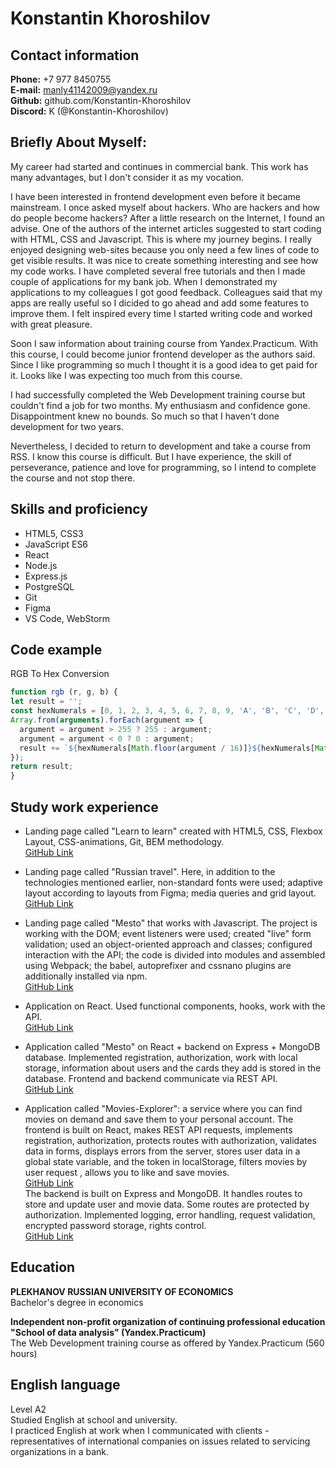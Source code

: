 # Konstantin Khoroshilov

## Contact information
**Phone:** +7 977 8450755  
**E-mail:** manly41142009@yandex.ru  
**Github:** github.com/Konstantin-Khoroshilov  
**Discord:** K (@Konstantin-Khoroshilov) 

## Briefly About Myself:
My career had started and continues in commercial bank. This work has many advantages, but I don't consider it as my vocation.

I have been interested in frontend development even before it became mainstream. I once asked myself about hackers. Who are hackers and how do people become hackers? After a little research on the Internet, I found an advise. One of the authors of the internet articles suggested to start coding with HTML, CSS and Javascript. This is where my journey begins. I really enjoyed designing web-sites because you only need a few lines of code to get visible results. It was nice to create something interesting and see how my code works. I have completed several free tutorials and then I made couple of applications for my bank job. When I demonstrated my applications to my colleagues I got good feedback. Colleagues said that my apps are really useful so I dicided to go ahead and add some features to improve them. I felt inspired every time I started writing code and worked with great pleasure.

Soon I saw information about training course from Yandex.Practicum. With this course, I could become junior frontend developer as the authors said. Since I like programming so much I thought  it is a good idea to get paid for it. Looks like I was expecting too much from  this course.

I had successfully completed the Web Development training course but couldn't find a job for two months. My enthusiasm and confidence gone. Disappointment knew no bounds. So much so that I haven't done development for two years.

Nevertheless, I decided to return to development and take a course from RSS. I know this course is difficult. But I have experience, the skill of perseverance, patience and love for programming, so I intend to complete the course and not stop there.

## Skills and proficiency
* HTML5, CSS3
* JavaScript ES6
* React
* Node.js
* Express.js
* PostgreSQL
* Git
* Figma
* VS Code, WebStorm

## Code example
RGB To Hex Conversion

```javascript
function rgb (r, g, b) {
let result = '';
const hexNumerals = [0, 1, 2, 3, 4, 5, 6, 7, 8, 9, 'A', 'B', 'C', 'D', 'E', 'F'];
Array.from(arguments).forEach(argument => {
  argument = argument > 255 ? 255 : argument;
  argument = argument < 0 ? 0 : argument;
  result += `${hexNumerals[Math.floor(argument / 16)]}${hexNumerals[Math.floor(argument % 16)]}`;
});
return result;
}
```

## Study work experience
- Landing page called "Learn to learn" created with HTML5, CSS, Flexbox Layout, CSS-animations, Git, BEM methodology.  
[GitHub Link](https://github.com/Konstantin-Khoroshilov/how-to-learn)

- Landing page called "Russian travel". Here, in addition to the technologies mentioned earlier, non-standard fonts were used; adaptive layout according to layouts from Figma; media queries and grid layout.  
[GitHub Link](https://github.com/Konstantin-Khoroshilov/russian-travel)

- Landing page called "Mesto" that works with Javascript. The project is working with the DOM; event listeners were used; created "live" form validation; used an object-oriented approach and classes; configured interaction with the API;
the code is divided into modules and assembled using Webpack; the babel, autoprefixer and cssnano plugins are additionally installed via npm.  
[GitHub Link](https://github.com/Konstantin-Khoroshilov/mesto)

- Application on React. Used functional components, hooks, work with the API.  
[GitHub Link](https://github.com/Konstantin-Khoroshilov/mesto-react)

- Application called "Mesto" on React + backend on Express + MongoDB database. Implemented registration, authorization, work with local storage, information about users and the cards they add is stored in the database. Frontend and backend communicate via REST API.    
[GitHub Link](https://github.com/Konstantin-Khoroshilov/react-mesto-api-full)

- Application called "Movies-Explorer": a service where you can find movies on demand and save them to your personal account. The frontend is built on React, makes REST API requests, implements registration, authorization, protects routes with authorization, validates data in forms, displays errors from the server, stores user data in a global state variable, and the token in localStorage, filters movies by user request , allows you to like and save movies.  
[GitHub Link](https://github.com/Konstantin-Khoroshilov/movies-explorer-frontend)  
The backend is built on Express and MongoDB. It handles routes to store and update user and movie data. Some routes are protected by authorization. Implemented logging, error handling, request validation, encrypted password storage, rights control.   
[GitHub Link](https://github.com/Konstantin-Khoroshilov/movies-explorer-api)

## Education
**PLEKHANOV RUSSIAN UNIVERSITY OF ECONOMICS**  
Bachelor's degree in economics

**Independent non-profit organization of continuing professional education "School of data analysis" (Yandex.Practicum)**  
The Web Development training course as offered by Yandex.Practicum (560 hours)

## English language
Level A2   
Studied English at school and university.    
I practiced English at work when I communicated with clients - representatives of international companies on issues related to servicing organizations in a bank.